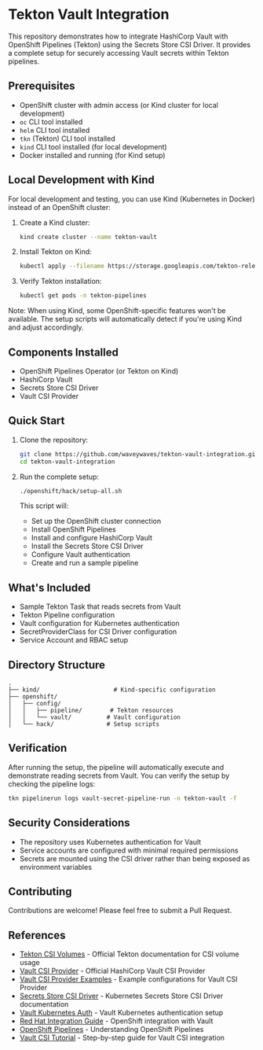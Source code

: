 # Tekton Vault Integration

This repository demonstrates how to integrate HashiCorp Vault with OpenShift Pipelines (Tekton) using the Secrets Store CSI Driver. It provides a complete setup for securely accessing Vault secrets within Tekton pipelines.

## Prerequisites

- OpenShift cluster with admin access (or Kind cluster for local development)
- `oc` CLI tool installed
- `helm` CLI tool installed
- `tkn` (Tekton) CLI tool installed
- `kind` CLI tool installed (for local development)
- Docker installed and running (for Kind setup)

## Local Development with Kind

For local development and testing, you can use Kind (Kubernetes in Docker) instead of an OpenShift cluster:

1. Create a Kind cluster:
   ```bash
   kind create cluster --name tekton-vault
   ```

2. Install Tekton on Kind:
   ```bash
   kubectl apply --filename https://storage.googleapis.com/tekton-releases/pipeline/latest/release.yaml
   ```

3. Verify Tekton installation:
   ```bash
   kubectl get pods -n tekton-pipelines
   ```

Note: When using Kind, some OpenShift-specific features won't be available. The setup scripts will automatically detect if you're using Kind and adjust accordingly.

## Components Installed

- OpenShift Pipelines Operator (or Tekton on Kind)
- HashiCorp Vault
- Secrets Store CSI Driver
- Vault CSI Provider

## Quick Start

1. Clone the repository:
   ```bash
   git clone https://github.com/waveywaves/tekton-vault-integration.git
   cd tekton-vault-integration
   ```

2. Run the complete setup:
   ```bash
   ./openshift/hack/setup-all.sh
   ```

   This script will:
   - Set up the OpenShift cluster connection
   - Install OpenShift Pipelines
   - Install and configure HashiCorp Vault
   - Install the Secrets Store CSI Driver
   - Configure Vault authentication
   - Create and run a sample pipeline

## What's Included

- Sample Tekton Task that reads secrets from Vault
- Tekton Pipeline configuration
- Vault configuration for Kubernetes authentication
- SecretProviderClass for CSI Driver configuration
- Service Account and RBAC setup

## Directory Structure

```
.
├── kind/                     # Kind-specific configuration
├── openshift/
│   ├── config/
│   │   ├── pipeline/        # Tekton resources
│   │   └── vault/          # Vault configuration
│   └── hack/               # Setup scripts
```

## Verification

After running the setup, the pipeline will automatically execute and demonstrate reading secrets from Vault. You can verify the setup by checking the pipeline logs:

```bash
tkn pipelinerun logs vault-secret-pipeline-run -n tekton-vault -f
```

## Security Considerations

- The repository uses Kubernetes authentication for Vault
- Service accounts are configured with minimal required permissions
- Secrets are mounted using the CSI driver rather than being exposed as environment variables

## Contributing

Contributions are welcome! Please feel free to submit a Pull Request.

## References

- [Tekton CSI Volumes](https://tekton.dev/docs/pipelines/workspaces/#using-csi-volumes) - Official Tekton documentation for CSI volume usage
- [Vault CSI Provider](https://github.com/hashicorp/vault-csi-provider) - Official HashiCorp Vault CSI Provider
- [Vault CSI Provider Examples](https://github.com/hashicorp/vault-csi-provider/tree/main/examples) - Example configurations for Vault CSI Provider
- [Secrets Store CSI Driver](https://secrets-store-csi-driver.sigs.k8s.io/introduction) - Kubernetes Secrets Store CSI Driver documentation
- [Vault Kubernetes Auth](https://www.vaultproject.io/docs/auth/kubernetes) - Vault Kubernetes authentication setup
- [Red Hat Integration Guide](https://cloud.redhat.com/blog/integrating-hashicorp-vault-in-openshift-4) - OpenShift integration with Vault 
- [OpenShift Pipelines](https://docs.openshift.com/container-platform/latest/cicd/pipelines/understanding-openshift-pipelines.html) - Understanding OpenShift Pipelines
- [Vault CSI Tutorial](https://learn.hashicorp.com/tutorials/vault/kubernetes-secret-store-driver) - Step-by-step guide for Vault CSI integration